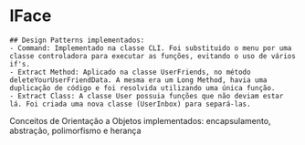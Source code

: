 # IFace

```
## Design Patterns implementados:
- Command: Implementado na classe CLI. Foi substituido o menu por uma classe controladora para executar as funções, evitando o uso de vários if's.
- Extract Method: Aplicado na classe UserFriends, no método deleteYourUserFriendData. A mesma era um Long Method, havia uma duplicação de código e foi resolvida utilizando uma única função.
- Extract Class: A classe User possuia funções que não deviam estar lá. Foi criada uma nova classe (UserInbox) para separá-las.
```

Conceitos de Orientação a Objetos implementados: encapsulamento, abstração, polimorfismo e herança
